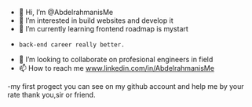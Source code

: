 - 👋 Hi, I’m @AbdelrahmanisMe
- 👀 I’m interested in  build websites and develop it 
- 🌱 I’m currently learning frontend roadmap is mystart
-     back-end career really better. 
- 💞️ I’m looking to collaborate on profesional engineers in field
- 📫 How to reach me www.linkedin.com/in/AbdelrahmanisMe


-my first progect you can see on my github account and help me by your rate thank you,sir or friend.

